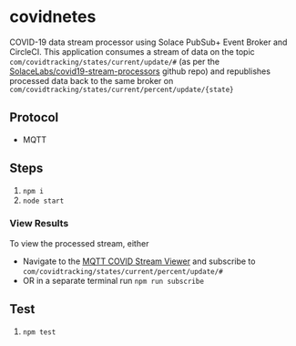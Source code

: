# covidnetes
COVID-19 data stream processor using Solace PubSub+ Event Broker and CircleCI. This application consumes a stream of data on the topic `com/covidtracking/states/current/update/#` (as per the [SolaceLabs/covid19-stream-processors](https://github.com/SolaceLabs/covid19-stream-processors#2-choose-your-topics) github repo) and republishes processed data back to the same broker on `com/covidtracking/states/current/percent/update/{state}`

## Protocol
- MQTT

## Steps
1. `npm i`
1. `node start`

### View Results
To view the processed stream, either
- Navigate to the [MQTT COVID Stream Viewer](https://www.marcd.dev/COVIDStreamViewer/mqtt/mqttListener.html) and subscribe to `com/covidtracking/states/current/percent/update/#`
- OR in a separate terminal run `npm run subscribe`

## Test
1. `npm test`


